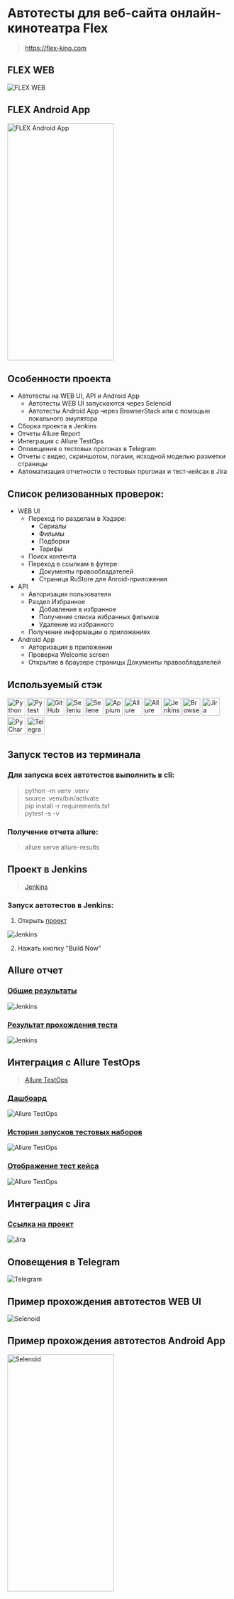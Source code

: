 # Автотесты для веб-сайта онлайн-кинотеатра Flex

> https://flex-kino.com

## FLEX WEB
<img title="FLEX WEB" src="qa_guru_diplom/pictures/flex_general_page.jpg"/>

## FLEX Android App
<img title="FLEX Android App" src="qa_guru_diplom/pictures/android_general_page.jpg" height="533" width="240"/>

## Особенности проекта
- Автотесты на WEB UI, API и Android App
  - Автотесты WEB UI запускаются через Selenoid
  - Автотесты Android App через BrowserStack или с помощью локального эмулятора
- Сборка проекта в Jenkins
- Отчеты Allure Report
- Интеграция с Allure TestOps
- Оповещения о тестовых прогонах в Telegram
- Отчеты с видео, скриншотом, логами, исходной моделью разметки страницы
- Автоматизация отчетности о тестовых прогонах и тест-кейсах в Jira

## Список релизованных проверок:
- WEB UI
  - Переход по разделам в Хэдэре:
    - Сериалы
    - Фильмы
    - Подборки
    - Тарифы
  - Поиск контента
  - Переход в ссылкам в футере:
    - Документы правообладателей
    - Страница RuStore для Anroid-приложения
- API
  - Авторизация пользователя
  - Раздел Избранное
    - Добавление в избранное
    - Получение списка избранных фильмов
    - Удаление из избранного
  - Получение информации о приложениях
- Android App
  - Авторизация в приложении
  - Проверка Welcome screen
  - Открытие в браузере страницы Документы правообладателей

## Используемый стэк
<img title="Python" src="qa_guru_diplom/pictures/icons/python-original.svg" height="40" width="40"/> <img title="Pytest" src="qa_guru_diplom/pictures/icons/pytest-original.svg" height="40" width="40"/> <img title="GitHub" src="qa_guru_diplom/pictures/icons/github-original.svg" height="40" width="40"/> <img title="Selenium" src="qa_guru_diplom/pictures/icons/selenium-original.svg" height="40" width="40"/> <img title="Selene" src="qa_guru_diplom/pictures/icons/selene.png" height="40" width="40"/> <img title="Appium" src="qa_guru_diplom/pictures/icons/appium.svg" height="40" width="40"/> <img title="Allure Report" src="qa_guru_diplom/pictures/icons/Allure_Report.png" height="40" width="40"/> <img title="Allure TestOps" src="qa_guru_diplom/pictures/icons/AllureTestOps.png" height="40" width="40"/> <img title="Jenkins" src="qa_guru_diplom/pictures/icons/jenkins-original.svg" height="40" width="40"/> <img title="BrowserStack" src="qa_guru_diplom/pictures/icons/browserstack.svg" height="40" width="40"/> <img title="Jira" src="qa_guru_diplom/pictures/icons/jira-original.svg" height="40" width="40"/> <img title="PyCharm" src="qa_guru_diplom/pictures/icons/pycharm-original.svg" height="40" width="40"/> <img title="Telegram" src="qa_guru_diplom/pictures/icons/tg.png" height="40" width="40"/>

## Запуск тестов из терминала
### Для запуска всех автотестов выполнить в cli:
> python -m venv .venv  
> source .venv/bin/activate   
> pip install -r requirements.txt   
> pytest -s -v

### Получение отчета allure:
> allure serve allure-results

## Проект в Jenkins
> [Jenkins](https://jenkins.autotests.cloud/job/amosyakin_qa_guru_diplom/)

### Запуск автотестов в Jenkins:
1. Открыть [проект](https://jenkins.autotests.cloud/job/amosyakin_qa_guru_diplom/)

<img title="Jenkins" src="qa_guru_diplom/pictures/jenkins_general_page.jpg"/>

2. Нажать кнопку "Build Now"

## Allure отчет
### [Общие результаты](https://jenkins.autotests.cloud/job/amosyakin_qa_guru_diplom/17/allure/)
<img title="Jenkins" src="qa_guru_diplom/pictures/allure_results.jpg"/>

### [Результат прохождения теста](https://jenkins.autotests.cloud/job/amosyakin_qa_guru_diplom/17/allure/#behaviors)
<img title="Jenkins" src="qa_guru_diplom/pictures/allure_results_test_case.jpg"/>

## Интеграция с Allure TestOps
> [Allure TestOps](https://allure.autotests.cloud/project/4283/dashboards)


### [Дашбоард](https://allure.autotests.cloud/project/4283/dashboards)
<img title="Allure TestOps" src="qa_guru_diplom/pictures/allure_testops_dashboard.jpg"/>

### [История запусков тестовых наборов](https://allure.autotests.cloud/project/4283/launches)
<img title="Allure TestOps" src="qa_guru_diplom/pictures/alluretestops_history_launch.jpg"/>

### [Отображение тест кейса](https://allure.autotests.cloud/launch/39864/tree/645711?treeId=8398)
<img title="Allure TestOps" src="qa_guru_diplom/pictures/alluretestops_test_case.jpg"/>

## Интеграция с Jira
### [Ссылка на проект](https://jira.autotests.cloud/browse/HOMEWORK-1259)
<img title="Jira" src="qa_guru_diplom\qa_guru_diplom\pictures/jira.jpg"/>

## Оповещения в Telegram
<img title="Telegram" src="qa_guru_diplom/pictures/telegram_notifications.jpg"/>

## Пример прохождения автотестов WEB UI
<img title="Selenoid" src="qa_guru_diplom/pictures/attach_video_test_cases.gif"/>

## Пример прохождения автотестов Android App
<img title="Selenoid" src="qa_guru_diplom/pictures/attach_android_video_test_case.gif" height="533" width="240"/>
